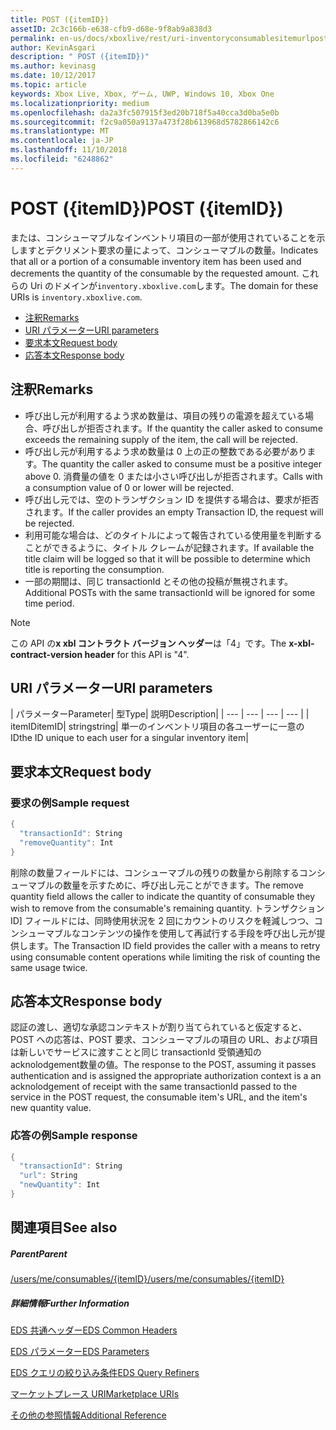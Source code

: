 ```yaml
---
title: POST ({itemID})
assetID: 2c3c166b-e638-cfb9-d68e-9f8ab9a838d3
permalink: en-us/docs/xboxlive/rest/uri-inventoryconsumablesitemurlpost.html
author: KevinAsgari
description: " POST ({itemID})"
ms.author: kevinasg
ms.date: 10/12/2017
ms.topic: article
keywords: Xbox Live, Xbox, ゲーム, UWP, Windows 10, Xbox One
ms.localizationpriority: medium
ms.openlocfilehash: da2a3fc507915f3ed20b718f5a40cca3d0ba5e0b
ms.sourcegitcommit: f2c9a050a9137a473f28b613968d5782866142c6
ms.translationtype: MT
ms.contentlocale: ja-JP
ms.lasthandoff: 11/10/2018
ms.locfileid: "6248862"
---
```

# <a name="post-itemid"></a><span data-ttu-id="f5725-104">POST ({itemID})</span><span class="sxs-lookup"><span data-stu-id="f5725-104">POST ({itemID})</span></span>
<span data-ttu-id="f5725-105">または、コンシューマブルなインベントリ項目の一部が使用されていることを示しますとデクリメント要求の量によって、コンシューマブルの数量。</span><span class="sxs-lookup"><span data-stu-id="f5725-105">Indicates that all or a portion of a consumable inventory item has been used and decrements the quantity of the consumable by the requested amount.</span></span>
<span data-ttu-id="f5725-106">これらの Uri のドメインが`inventory.xboxlive.com`します。</span><span class="sxs-lookup"><span data-stu-id="f5725-106">The domain for these URIs is `inventory.xboxlive.com`.</span></span>

  * [<span data-ttu-id="f5725-107">注釈</span><span class="sxs-lookup"><span data-stu-id="f5725-107">Remarks</span></span>](#ID4EX)
  * [<span data-ttu-id="f5725-108">URI パラメーター</span><span class="sxs-lookup"><span data-stu-id="f5725-108">URI parameters</span></span>](#ID4EQB)
  * [<span data-ttu-id="f5725-109">要求本文</span><span class="sxs-lookup"><span data-stu-id="f5725-109">Request body</span></span>](#ID4E2B)
  * [<span data-ttu-id="f5725-110">応答本文</span><span class="sxs-lookup"><span data-stu-id="f5725-110">Response body</span></span>](#ID4ENC)

<a id="ID4EX"></a>


## <a name="remarks"></a><span data-ttu-id="f5725-111">注釈</span><span class="sxs-lookup"><span data-stu-id="f5725-111">Remarks</span></span>

   * <span data-ttu-id="f5725-112">呼び出し元が利用するよう求め数量は、項目の残りの電源を超えている場合、呼び出しが拒否されます。</span><span class="sxs-lookup"><span data-stu-id="f5725-112">If the quantity the caller asked to consume exceeds the remaining supply of the item, the call will be rejected.</span></span>
   * <span data-ttu-id="f5725-113">呼び出し元が利用するよう求め数量は 0 上の正の整数である必要があります。</span><span class="sxs-lookup"><span data-stu-id="f5725-113">The quantity the caller asked to consume must be a positive integer above 0.</span></span> <span data-ttu-id="f5725-114">消費量の値を 0 または小さい呼び出しが拒否されます。</span><span class="sxs-lookup"><span data-stu-id="f5725-114">Calls with a consumption value of 0 or lower will be rejected.</span></span>
   * <span data-ttu-id="f5725-115">呼び出し元では、空のトランザクション ID を提供する場合は、要求が拒否されます。</span><span class="sxs-lookup"><span data-stu-id="f5725-115">If the caller provides an empty Transaction ID, the request will be rejected.</span></span>
   * <span data-ttu-id="f5725-116">利用可能な場合は、どのタイトルによって報告されている使用量を判断することができるように、タイトル クレームが記録されます。</span><span class="sxs-lookup"><span data-stu-id="f5725-116">If available the title claim will be logged so that it will be possible to determine which title is reporting the consumption.</span></span>
   * <span data-ttu-id="f5725-117">一部の期間は、同じ transactionId とその他の投稿が無視されます。</span><span class="sxs-lookup"><span data-stu-id="f5725-117">Additional POSTs with the same transactionId will be ignored for some time period.</span></span>


> [!NOTE]
> <span data-ttu-id="f5725-118">この API の<b>x xbl コントラクト バージョン ヘッダー</b>は「4」です。</span><span class="sxs-lookup"><span data-stu-id="f5725-118">The <b>x-xbl-contract-version header</b> for this API is "4".</span></span>


<a id="ID4EQB"></a>


## <a name="uri-parameters"></a><span data-ttu-id="f5725-119">URI パラメーター</span><span class="sxs-lookup"><span data-stu-id="f5725-119">URI parameters</span></span>

| <span data-ttu-id="f5725-120">パラメーター</span><span class="sxs-lookup"><span data-stu-id="f5725-120">Parameter</span></span>| <span data-ttu-id="f5725-121">型</span><span class="sxs-lookup"><span data-stu-id="f5725-121">Type</span></span>| <span data-ttu-id="f5725-122">説明</span><span class="sxs-lookup"><span data-stu-id="f5725-122">Description</span></span>|
| --- | --- | --- | --- |
| <span data-ttu-id="f5725-123">itemID</span><span class="sxs-lookup"><span data-stu-id="f5725-123">itemID</span></span>| <span data-ttu-id="f5725-124">string</span><span class="sxs-lookup"><span data-stu-id="f5725-124">string</span></span>| <span data-ttu-id="f5725-125">単一のインベントリ項目の各ユーザーに一意の ID</span><span class="sxs-lookup"><span data-stu-id="f5725-125">the ID unique to each user for a singular inventory item</span></span>|

<a id="ID4E2B"></a>


## <a name="request-body"></a><span data-ttu-id="f5725-126">要求本文</span><span class="sxs-lookup"><span data-stu-id="f5725-126">Request body</span></span>

<a id="ID4EBC"></a>


### <a name="sample-request"></a><span data-ttu-id="f5725-127">要求の例</span><span class="sxs-lookup"><span data-stu-id="f5725-127">Sample request</span></span>


```cpp
{
  "transactionId": String
  "removeQuantity": Int
}

```


<span data-ttu-id="f5725-128">削除の数量フィールドには、コンシューマブルの残りの数量から削除するコンシューマブルの数量を示すために、呼び出し元ことができます。</span><span class="sxs-lookup"><span data-stu-id="f5725-128">The remove quantity field allows the caller to indicate the quantity of consumable they wish to remove from the consumable's remaining quantity.</span></span> <span data-ttu-id="f5725-129">トランザクション ID] フィールドには、同時使用状況を 2 回にカウントのリスクを軽減しつつ、コンシューマブルなコンテンツの操作を使用して再試行する手段を呼び出し元が提供します。</span><span class="sxs-lookup"><span data-stu-id="f5725-129">The Transaction ID field provides the caller with a means to retry using consumable content operations while limiting the risk of counting the same usage twice.</span></span>

<a id="ID4ENC"></a>


## <a name="response-body"></a><span data-ttu-id="f5725-130">応答本文</span><span class="sxs-lookup"><span data-stu-id="f5725-130">Response body</span></span>

<span data-ttu-id="f5725-131">認証の渡し、適切な承認コンテキストが割り当てられていると仮定すると、POST への応答は、POST 要求、コンシューマブルの項目の URL、および項目は新しいでサービスに渡すことと同じ transactionId 受領通知の acknolodgement数量の値。</span><span class="sxs-lookup"><span data-stu-id="f5725-131">The response to the POST, assuming it passes authentication and is assigned the appropriate authorization context is a an acknolodgement of receipt with the same transactionId passed to the service in the POST request, the consumable item's URL, and the item's new quantity value.</span></span>

<a id="ID4EVC"></a>


### <a name="sample-response"></a><span data-ttu-id="f5725-132">応答の例</span><span class="sxs-lookup"><span data-stu-id="f5725-132">Sample response</span></span>


```cpp
{
  "transactionId": String
  "url": String
  "newQuantity": Int
}

```


<a id="ID4E6C"></a>


## <a name="see-also"></a><span data-ttu-id="f5725-133">関連項目</span><span class="sxs-lookup"><span data-stu-id="f5725-133">See also</span></span>

<a id="ID4EBD"></a>


##### <a name="parent"></a><span data-ttu-id="f5725-134">Parent</span><span class="sxs-lookup"><span data-stu-id="f5725-134">Parent</span></span>

[<span data-ttu-id="f5725-135">/users/me/consumables/{itemID}</span><span class="sxs-lookup"><span data-stu-id="f5725-135">/users/me/consumables/{itemID}</span></span>](uri-inventoryconsumablesitemurl.md)


<a id="ID4ELD"></a>


##### <a name="further-information"></a><span data-ttu-id="f5725-136">詳細情報</span><span class="sxs-lookup"><span data-stu-id="f5725-136">Further Information</span></span>

[<span data-ttu-id="f5725-137">EDS 共通ヘッダー</span><span class="sxs-lookup"><span data-stu-id="f5725-137">EDS Common Headers</span></span>](../../additional/edscommonheaders.md)

 [<span data-ttu-id="f5725-138">EDS パラメーター</span><span class="sxs-lookup"><span data-stu-id="f5725-138">EDS Parameters</span></span>](../../additional/edsparameters.md)

 [<span data-ttu-id="f5725-139">EDS クエリの絞り込み条件</span><span class="sxs-lookup"><span data-stu-id="f5725-139">EDS Query Refiners</span></span>](../../additional/edsqueryrefiners.md)

 [<span data-ttu-id="f5725-140">マーケットプレース URI</span><span class="sxs-lookup"><span data-stu-id="f5725-140">Marketplace URIs</span></span>](atoc-reference-marketplace.md)

 [<span data-ttu-id="f5725-141">その他の参照情報</span><span class="sxs-lookup"><span data-stu-id="f5725-141">Additional Reference</span></span>](../../additional/atoc-xboxlivews-reference-additional.md)
